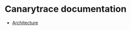 # Canarytrace documentation

- [Architecture](https://github.com/canarytrace/canarytrace-documentation/wiki/Architecture)
